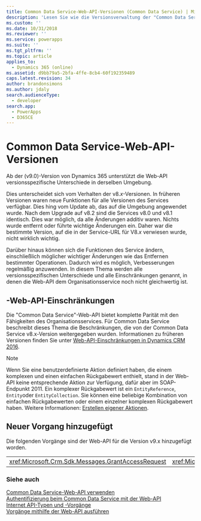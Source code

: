 ```yaml
---
title: Common Data Service-Web-API-Versionen (Common Data Service) | Microsoft Docs
description: 'Lesen Sie wie die Versionsverwaltung der "Common Data Service"-Web-API funktioniert. "Common Data Service"-Web-API-Versionen unterstützen versionsspezifische Unterschiede in derselben Umgebung, die sich vom Verhalten in v8x.-Versionen unterscheiden, in der neue Funktionen additiv waren.'
ms.custom: ''
ms.date: 10/31/2018
ms.reviewer: ''
ms.service: powerapps
ms.suite: ''
ms.tgt_pltfrm: ''
ms.topic: article
applies_to:
  - Dynamics 365 (online)
ms.assetid: d9bb79a5-2bfa-4ffe-8cb4-60f192359489
caps.latest.revision: 34
author: brandonsimons
ms.author: jdaly
search.audienceType:
  - developer
search.app:
  - PowerApps
  - D365CE
---
```

# <a name="common-data-service-web-api-versions"></a>Common Data Service-Web-API-Versionen

Ab der (v9.0)-Version von Dynamics 365 unterstützt die Web-API versionsspezifische Unterschiede in derselben Umgebung.  
  
Dies unterscheidet sich vom Verhalten der v8.*x*-Versionen. In früheren Versionen waren neue Funktionen für alle Versionen des Services verfügbar. Dies hing vom Update ab, das auf die Umgebung angewendet wurde.  Nach dem Upgrade auf v8.2 sind die Services v8.0 und v8.1 identisch. Dies war möglich, da alle Änderungen additiv waren. Nichts wurde entfernt oder führte wichtige Änderungen ein. Daher war die bestimmte Version, auf die in der Service-URL für V8.*x* verwiesen wurde, nicht wirklich wichtig.  
  
Darüber hinaus können sich die Funktionen des Service ändern, einschließlich möglicher wichtiger Änderungen wie das Entfernen bestimmter Operationen. Dadurch wird es möglich, Verbesserungen regelmäßig anzuwenden. In diesem Thema werden alle versionsspezifischen Unterschiede und alle Einschränkungen genannt, in denen die Web-API dem Organisationsservice noch nicht gleichwertig ist.  
  
## <a name="web-api-limitations"></a>-Web-API-Einschränkungen  

Die "Common Data Service"-Web-API bietet komplette Parität mit den Fähigkeiten des Organisationsservices. Für Common Data Service beschreibt dieses Thema die Beschränkungen, die von der Common Data Service v8.x-Version weitergegeben wurden. Informationen zu früheren Versionen finden Sie unter [Web-API-Einschränkungen in Dynamics CRM 2016](https://msdn.microsoft.com/library/mt628816\(CRM.8\).aspx).  
 
> [!NOTE] 
> Wenn Sie eine benutzerdefinierte Aktion definiert haben, die einem komplexen und einen einfachen Rückgabewert enthielt, stand in der Web-API keine entsprechende Aktion zur Verfügung, dafür aber im SOAP-Endpunkt 2011. Ein komplexer Rückgabewert ist ein `EntityReference`, `Entity`oder `EntityCollection`. Sie können eine beliebige Kombination von einfachen Rückgabewerten oder einem einzelner komplexen Rückgabewert haben. Weitere Informationen: [Erstellen eigener Aktionen](/dynamics365/customer-engagement/developer/create-own-actions).
 
## <a name="new-operations-added"></a>Neuer Vorgang hinzugefügt  
 Die folgenden Vorgänge sind der Web-API für die Version v9.x hinzugefügt worden.  
  
||||  
|-|-|-|  
|<xref:Microsoft.Crm.Sdk.Messages.GrantAccessRequest>|<xref:Microsoft.Crm.Sdk.Messages.ModifyAccessRequest>|<xref:Microsoft.Crm.Sdk.Messages.RetrieveSharedPrincipalsAndAccessRequest>|  
  
### <a name="see-also"></a>Siehe auch  

[Common Data Service-Web-API verwenden](overview.md)<br />
[Authentifizierung beim Common Data Service mit der Web-API](authenticate-web-api.md)<br />
[Internet API-Typen und -Vorgänge](web-api-types-operations.md)<br />
[Vorgänge mithilfe der Web-API ausführen](perform-operations-web-api.md)
